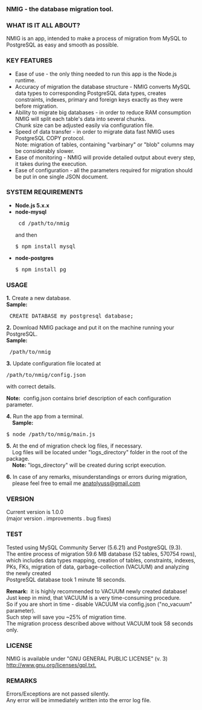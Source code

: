 <h3>NMIG - the database migration tool.</h3>

<h3>WHAT IS IT ALL ABOUT?</h3>
<p>NMIG is an app, intended to make a process of migration
from MySQL to PostgreSQL as easy and smooth as possible.</p>

<h3>KEY FEATURES</h3>
<ul>
<li> Ease of use - the only thing needed to run this app is the Node.js runtime.</li>
<li> Accuracy of migration the database structure - NMIG converts
   MySQL data types to corresponding PostgreSQL data types, creates constraints,
   indexes, primary and foreign keys exactly as they were before migration.</li>

<li>Ability to migrate big databases - in order to reduce RAM consumption NMIG will split each table's data into several chunks. <br />
Chunk size can be adjusted easily via configuration file.</li>

<li> Speed of data transfer - in order to migrate data fast NMIG uses PostgreSQL COPY protocol.<br />
   Note: migration of tables, containing "varbinary" or "blob" columns may be considerably slower.</li>

<li>Ease of monitoring - NMIG will provide detailed output about every step, it takes during the execution.</li>
<li>
 Ease of configuration - all the parameters required for migration should be put in one single JSON document.
 </li>
</ul>

<h3>SYSTEM REQUIREMENTS</h3>
<ul>
<li> <b>Node.js 5.x.x</b></li>
<li> <b>node-mysql</b> <p><pre> cd /path/to/nmig</pre> and then <pre>$ npm install mysql</pre></p> </li>
<li> <b>node-postgres</b> <p><pre>$ npm install pg</pre></p> </li>
</ul>

<h3>USAGE</h3>
<p><b>1.</b> Create a new database.<br />
   <b>Sample:</b>&nbsp;<pre> CREATE DATABASE my_postgresql_database;</pre></p>

<p><b>2.</b> Download NMIG package and put it on the machine running your PostgreSQL.<br />
   <b>Sample:</b>&nbsp;<pre> /path/to/nmig</pre></p>

<p><b>3.</b> Update configuration file located at <pre>/path/to/nmig/config.json</pre> with correct details.<br /></p>
   <p><b>Note:</b>&nbsp; config.json contains brief description of each configuration parameter.</p>

<p><b>4.</b> Run the app from a terminal.<br />
   &nbsp;&nbsp;&nbsp;&nbsp;<b>Sample:</b> &nbsp;<pre>$ node /path/to/nmig/main.js</pre></p>

<p><b>5.</b> At the end of migration check log files, if necessary.<br />&nbsp;&nbsp;&nbsp;
   Log files will be located under "logs_directory" folder in the root of the package.<br />&nbsp;&nbsp;&nbsp;
   <b>Note:</b> "logs_directory" will be created during script execution.</p>


<p><b>6.</b> In case of any remarks, misunderstandings or errors during migration,<br /> &nbsp;&nbsp;&nbsp;
   please feel free to email me
   <a href="mailto:anatolyuss@gmail.com?subject=NMIG">anatolyuss@gmail.com</a></p>

<h3>VERSION</h3>
<p>Current version is 1.0.0<br />
(major version . improvements . bug fixes)</p>


<h3>TEST</h3>
<p>Tested using MySQL Community Server (5.6.21) and PostgreSQL (9.3).<br />
The entire process of migration 59.6 MB database (52 tables, 570754 rows),<br />
which includes data types mapping, creation of tables, constraints, indexes, <br />
PKs, FKs, migration of data, garbage-collection (VACUUM) and analyzing the newly created <br />
PostgreSQL database took 1 minute 18 seconds.</p>
<p>
<b>Remark:</b>&nbsp; it is highly recommended to VACUUM newly created database! <br /> 
Just keep in mind, that VACUUM is a very time-consuming procedure. <br />
So if you are short in time - disable VACUUM via config.json ("no_vacuum" parameter). <br />
Such step will save you ~25% of migration time. <br />
The migration process described above without VACUUM took 58 seconds only.
</p>

<h3>LICENSE</h3>
<p>NMIG is available under "GNU GENERAL PUBLIC LICENSE" (v. 3) <br />
<a href="http://www.gnu.org/licenses/gpl.txt">http://www.gnu.org/licenses/gpl.txt.</a></p>


<h3>REMARKS</h3>
<p>Errors/Exceptions are not passed silently.<br />
Any error will be immediately written into the error log file.</p>

